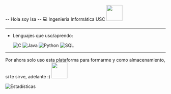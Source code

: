 
-- Hola soy Isa
-- 💻 Ingeniería Informática USC    <img src="https://media.giphy.com/media/mGcNjsfWAjY5AEZNw6/giphy.gif" width="50"></h2>

-------------------------------------------

- Lenguajes que uso/aprendo:
  
  ![C](https://img.shields.io/badge/-C-000000?style=flat&logo=c)
  ![Java](https://img.shields.io/badge/-Java-000000?style=flat&logo=java)
  ![Python](https://img.shields.io/badge/-Python-000000?style=flat&logo=python)
  ![SQL](https://img.shields.io/badge/-SQL-000000?style=flat&logo=postgresql)

---------------------------------------------

Por ahora solo uso esta plataforma para formarme y como almacenamiento, si te sirve, adelante :) <img src="https://media.giphy.com/media/VgCDAzcKvsR6OM0uWg/giphy.gif" width="50">  

![Estadísticas](https://github-readme-stats.vercel.app/api?username=isagudeg&show_icons=true&theme=tokyonight)

